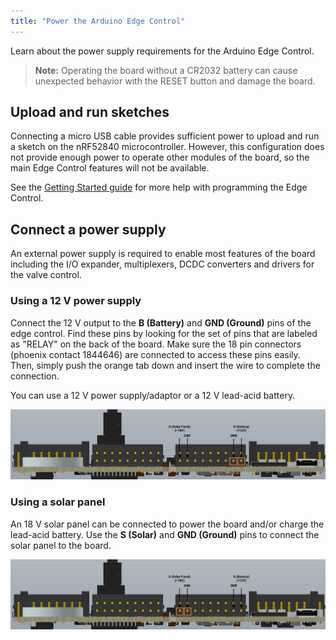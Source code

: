 ```yaml
---
title: "Power the Arduino Edge Control"
---
```


Learn about the power supply requirements for the Arduino Edge Control.

> **Note:** Operating the board without a CR2032 battery can cause unexpected behavior with the RESET button and damage the board.

## Upload and run sketches

Connecting a micro USB cable provides sufficient power to upload and run a sketch on the nRF52840 microcontroller. However, this configuration does not provide enough power to operate other modules of the board, so the main Edge Control features will not be available.

See the [Getting Started guide](https://docs.arduino.cc/tutorials/edge-control/getting-started-edge-control) for more help with programming the Edge Control.

## Connect a power supply

An external power supply is required to enable most features of the board including the I/O expander, multiplexers, DCDC converters and drivers for the valve control.

### Using a 12 V power supply

Connect the 12 V output to the **B (Battery)** and **GND (Ground)** pins of the edge control. Find these pins by looking for the set of pins that are labeled as "RELAY" on the back of the board. Make sure the 18 pin connectors (phoenix contact 1844646) are connected to access these pins easily. Then, simply push the orange tab down and insert the wire to complete the connection.

You can use a 12 V power supply/adaptor or a 12 V lead-acid battery.

![Schematic with B (Battery) and GND (Ground) pins highlighted](img/how_to_power_edge1.png)

### Using a solar panel

An 18 V solar panel can be connected to power the board and/or charge the lead-acid battery. Use the **S (Solar)** and **GND (Ground)** pins to connect the solar panel to the board.

![Schematic with S (Solar) and GND (Ground) pins highlighted](img/how_to_power_edge2.png)

